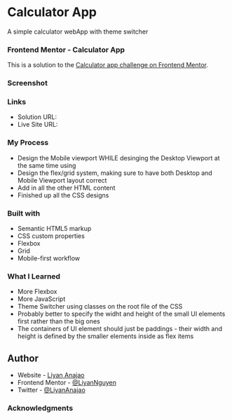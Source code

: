 # Calculator App
 A simple calculator webApp with theme switcher

### Frontend Mentor - Calculator App
This is a solution to the [Calculator app challenge on Frontend Mentor](https://www.frontendmentor.io/challenges/calculator-app-9lteq5N29).

### Screenshot

### Links
- Solution URL: 
- Live Site URL: 

### My Process
- Design the Mobile viewport WHILE desinging the Desktop Viewport at the same time using
- Design the flex/grid system, making sure to have both Desktop and Mobile Viewport layout correct
- Add in all the other HTML content
- Finished up all the CSS designs

### Built with
- Semantic HTML5 markup
- CSS custom properties
- Flexbox
- Grid
- Mobile-first workflow

### What I Learned
- More Flexbox
- More JavaScript
- Theme Switcher using classes on the root file of the CSS
- Probably better to specify the widht and height of the small UI elements first rather than the big ones
- The containers of UI element should just be paddings - their width and height is defined by the smaller elements inside as flex items

## Author
- Website - [Liyan Anajao](https://liyannguyen.github.io/Portfolio)
- Frontend Mentor - [@LiyanNguyen](https://frontendmentor.io/profile/LiyanNguyen)
- Twitter - [@LiyanAnajao](https://twitter.com/LiyanAnajao)

### Acknowledgments